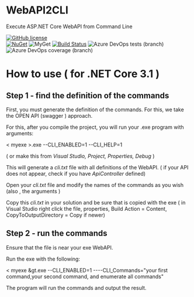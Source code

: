 # WebAPI2CLI
Execute ASP.NET Core WebAPI from Command Line

[![GitHub license](https://img.shields.io/badge/license-MIT-blue.svg)](https://github.com/ignatandrei/WebAPI2CLI/blob/master/LICENSE)  
[![NuGet](https://img.shields.io/nuget/v/ExtensionNetCore3.svg)](https://www.nuget.org/packages/ExtensionNetCore3)
![MyGet](https://img.shields.io/myget/ignatandrei/v/ExtensionNetCore3?label=CD2MyGet)
[![Build Status](https://dev.azure.com/ignatandrei0674/WebAPI2CLI/_apis/build/status/ignatandrei.WebAPI2CLI?branchName=master)](https://dev.azure.com/ignatandrei0674/WebAPI2CLI/_build/latest?definitionId=7&branchName=master)
![Azure DevOps tests (branch)](https://img.shields.io/azure-devops/tests/ignatandrei0674/WebAPI2CLI/7/master)
![Azure DevOps coverage (branch)](https://img.shields.io/azure-devops/coverage/ignatandrei0674/WebAPI2CLI/7/master) 

# How to use ( for .NET Core 3.1 )

## Step 1 - find the definition of the commands

First, you must generate the definition of the commands. For this, we take the OPEN API (swagger ) approach.

For this, after you compile the project, you will run your .exe program with arguments:
 
 &lt; myexe &gt;.exe --CLI_ENABLED=1 --CLI_HELP=1

( or make this from *Visual Studio, Project, Properties, Debug* )

This will generate a *cli.txt* file with all definitions of the WebAPI.
( if your API does not appear, check if you have *ApiController* defined)

Open your *cli.txt*  file and modify the names of the commands as you wish (also , the arguments )

Copy this *cli.txt* in your solution and be sure that is copied with the exe ( in Visual Studio right click the file, properties, Build Action = Content, CopyToOutputDirectory = Copy if newer)

## Step 2 - run the commands

Ensure that the file is near your exe WebAPI.

Run the exe with the following:

 &lt; myexe &gt.exe --CLI_ENABLED=1 ----CLI_Commands="your first command,your second command, and enumerate all commands"

The program will run the commands and output the result.
